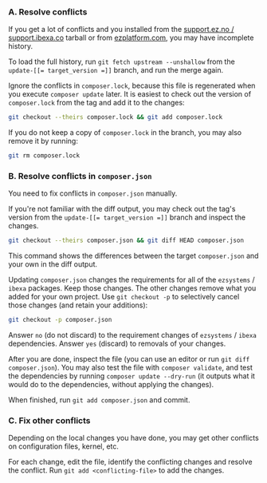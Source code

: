 ### A. Resolve conflicts

If you get a lot of conflicts and you installed from the [support.ez.no / support.ibexa.co](https://support.ibexa.co) tarball
or from [ezplatform.com](https://ezplatform.com), you may have incomplete history.

To load the full history, run `git fetch upstream --unshallow` from the `update-[[= target_version =]]` branch, and run the merge again.

Ignore the conflicts in `composer.lock`, because this file is regenerated when you execute `composer update` later.
It is easiest to check out the version of `composer.lock` from the tag and add it to the changes:

``` bash
git checkout --theirs composer.lock && git add composer.lock
```

If you do not keep a copy of `composer.lock` in the branch, you may also remove it by running:

``` bash
git rm composer.lock
```

### B. Resolve conflicts in `composer.json`

You need to fix conflicts in `composer.json` manually.

If you're not familiar with the diff output, you may check out the tag's version from the `update-[[= target_version =]]` branch and inspect the changes.

``` bash
git checkout --theirs composer.json && git diff HEAD composer.json
```

This command shows the differences between the target `composer.json` and your own in the diff output.

Updating `composer.json` changes the requirements for all of the `ezsystems` / `ibexa`  packages. Keep those changes.
The other changes remove what you added for your own project.
Use `git checkout -p` to selectively cancel those changes (and retain your additions):

``` bash
git checkout -p composer.json
```

Answer `no` (do not discard) to the requirement changes of `ezsystems` / `ibexa`  dependencies.
Answer `yes` (discard) to removals of your changes.

After you are done, inspect the file (you can use an editor or run `git diff composer.json`).
You may also test the file with `composer validate`,
and test the dependencies by running `composer update --dry-run`
(it outputs what it would do to the dependencies, without applying the changes).

When finished, run `git add composer.json` and commit.

### C. Fix other conflicts

Depending on the local changes you have done, you may get other conflicts on configuration files, kernel, etc.

For each change, edit the file, identify the conflicting changes and resolve the conflict.
Run `git add <conflicting-file>` to add the changes.
